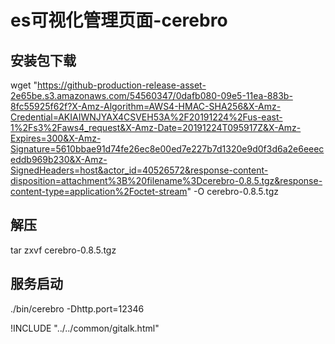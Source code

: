 # es可视化管理页面-cerebro

## 安装包下载

wget "https://github-production-release-asset-2e65be.s3.amazonaws.com/54560347/0dafb080-09e5-11ea-883b-8fc55925f62f?X-Amz-Algorithm=AWS4-HMAC-SHA256&X-Amz-Credential=AKIAIWNJYAX4CSVEH53A%2F20191224%2Fus-east-1%2Fs3%2Faws4_request&X-Amz-Date=20191224T095917Z&X-Amz-Expires=300&X-Amz-Signature=5610bbae91d74fe26ec8e00ed7e227b7d1320e9d0f3d6a2e6eeeceddb969b230&X-Amz-SignedHeaders=host&actor_id=40526572&response-content-disposition=attachment%3B%20filename%3Dcerebro-0.8.5.tgz&response-content-type=application%2Foctet-stream" -O cerebro-0.8.5.tgz

## 解压

tar zxvf cerebro-0.8.5.tgz

## 服务启动

 ./bin/cerebro -Dhttp.port=12346

<script>
var pageId = "cerebro-es可视化页面"
</script>

!INCLUDE "../../common/gitalk.html"
